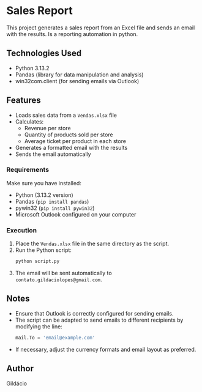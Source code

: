 # Sales Report

This project generates a sales report from an Excel file and sends an email with the results.
Is a reporting automation in python.

## Technologies Used

- Python 3.13.2
- Pandas (library for data manipulation and analysis)
- win32com.client (for sending emails via Outlook)

## Features

- Loads sales data from a `Vendas.xlsx` file
- Calculates:
  - Revenue per store
  - Quantity of products sold per store
  - Average ticket per product in each store
- Generates a formatted email with the results
- Sends the email automatically

### Requirements

Make sure you have installed:

- Python (3.13.2 version)
- Pandas (`pip install pandas`)
- pywin32 (`pip install pywin32`)
- Microsoft Outlook configured on your computer

### Execution

1. Place the `Vendas.xlsx` file in the same directory as the script.
2. Run the Python script:
   ```bash
   python script.py
   ```
3. The email will be sent automatically to `contato.gildaciolopes@gmail.com`.

## Notes

- Ensure that Outlook is correctly configured for sending emails.
- The script can be adapted to send emails to different recipients by modifying the line:
  ```python
  mail.To = 'email@example.com'
  ```
- If necessary, adjust the currency formats and email layout as preferred.

## Author

Gildácio

